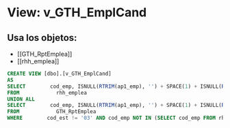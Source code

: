 # View: v_GTH_EmplCand

## Usa los objetos:
- [[GTH_RptEmplea]]
- [[rhh_emplea]]

```sql
CREATE VIEW [dbo].[v_GTH_EmplCand]
AS
SELECT        cod_emp, ISNULL(RTRIM(ap1_emp), '') + SPACE(1) + ISNULL(RTRIM(ap2_emp), '') + SPACE(1) + ISNULL(RTRIM(nom_emp), '') AS NOM_EMP, e_mail
FROM            rhh_emplea
UNION ALL
SELECT        cod_emp, ISNULL(RTRIM(ap1_emp), '') + SPACE(1) + ISNULL(RTRIM(ap2_emp), '') + SPACE(1) + ISNULL(RTRIM(nom_emp), '') AS NOM_EMP, e_mail
FROM            GTH_RptEmplea
WHERE        cod_est != '03' AND cod_emp NOT IN (SELECT cod_emp FROM rhh_emplea)

```
